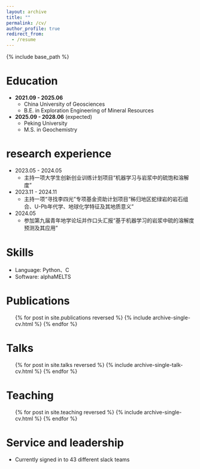 ```yaml
---
layout: archive
title: ""
permalink: /cv/
author_profile: true
redirect_from:
  - /resume
---
```


{% include base_path %}

Education
======
- **2021.09 - 2025.06**
  - China University of Geosciences
  - B.E. in Exploration Engineering of Mineral Resources
- **2025.09 - 2028.06** (expected)  
  - Peking University  
  - M.S. in Geochemistry 

research experience
======
- 2023.05 - 2024.05
  - 主持一项大学生创新创业训练计划项目“机器学习与岩浆中的硫饱和溶解度”
- 2023.11 - 2024.11
  - 主持一项“寻找李四光”专项基金资助计划项目“秭归地区蛇绿岩的岩石组合、U-Pb年代学、地球化学特征及其地质意义”
- 2024.05
  - 参加第九届青年地学论坛并作口头汇报“基于机器学习的岩浆中硫的溶解度预测及其应用”
  
Skills
======
- Language: Python、C
- Software: alphaMELTS

Publications
======
  <ul>{% for post in site.publications reversed %}
    {% include archive-single-cv.html %}
  {% endfor %}</ul>
  
Talks
======
  <ul>{% for post in site.talks reversed %}
    {% include archive-single-talk-cv.html  %}
  {% endfor %}</ul>
  
Teaching
======
  <ul>{% for post in site.teaching reversed %}
    {% include archive-single-cv.html %}
  {% endfor %}</ul>
  
Service and leadership
======
* Currently signed in to 43 different slack teams
